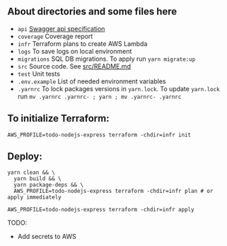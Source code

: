 ## About directories and some files here

- `api` [Swagger api specification](api/index.html)
- `coverage` Coverage report
- `infr` Terraform plans to create AWS Lambda 
- `logs` To save logs on local environment
- `migrations` SQL DB migrations. To apply run `yarn migrate:up`
- `src` Source code. See [src/README.md](src/README.md)
- `test` Unit tests
- `.env.example` List of needed environment variables
- `.yarnrc` To lock packages versions in `yarn.lock`. To update `yarn.lock` run `mv .yarnrc .yarnrc- ; yarn ; mv .yarnrc- .yarnrc`

## To initialize Terraform:
```shell
AWS_PROFILE=todo-nodejs-express terraform -chdir=infr init
```

## Deploy:

```shell
yarn clean && \
  yarn build && \
  yarn package-deps && \
  AWS_PROFILE=todo-nodejs-express terraform -chdir=infr plan # or apply immediately
  
AWS_PROFILE=todo-nodejs-express terraform -chdir=infr apply
```

TODO:
- Add secrets to AWS
